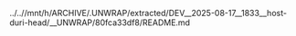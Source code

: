 ../..//mnt/h/ARCHIVE/.UNWRAP/extracted/DEV__2025-08-17__1833__host-duri-head/__UNWRAP/80fca33df8/README.md